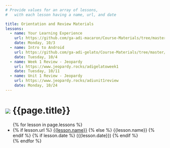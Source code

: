 ```yaml
---
# Provide values for an array of lessons,
#   with each lesson having a name, url, and date

title: Orientation and Review Materials
lessons:
  - name: Your Learning Experience
    url: https://github.com/ga-adi-macaron/Course-Materials/tree/master/lessons/orientation-materials/welcome-to-adi
    date: Monday, 10/3
  - name: Intro to Android
    url: https://github.com/ga-adi-gelato/Course-Materials/tree/master/lessons/orientation-materials/android-intro-lesson
    date: Tuesday, 10/4
  - name: Week 1 Review - Jeopardy
    url: https://www.jeopardy.rocks/adigelatoweek1
    date: Tuesday, 10/11
  - name: Unit 1 Review - Jeopardy
    url: https://www.jeopardy.rocks/adiunit1review
    date: Monday, 10/24
---
```


# ![](https://ga-dash.s3.amazonaws.com/production/assets/logo-9f88ae6c9c3871690e33280fcf557f33.png) {{page.title}}

<ul>
  {% for lesson in page.lessons %}
  <li>
    {% if lesson.url %}
      <a href="{{lesson.url}}">{{lesson.name}}</a>
    {% else %}
      {{lesson.name}}
    {% endif %}
    {% if lesson.date %}
      ({{lesson.date}})
    {% endif %}
  </li>
  {% endfor %}
</ul>
